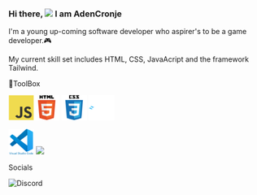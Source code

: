 ### Hi there, <img src="https://raw.githubusercontent.com/nixin72/nixin72/master/wave.gif" width="30px"> I am AdenCronje

I'm a young up-coming software developer who aspirer's to be a game developer.🎮 

My current skill set includes HTML, CSS, JavaAcript and the framework Tailwind.

🧰ToolBox
<!--Icons-->
<img src="https://github.com/devicons/devicon/blob/master/icons/javascript/javascript-original.svg" alt="JavaScript icon" width="50" height='50'><img src="https://github.com/devicons/devicon/blob/master/icons/html5/html5-original-wordmark.svg" alt="HTML5" width="50" height='50'>
<img src="https://github.com/devicons/devicon/blob/master/icons/css3/css3-original-wordmark.svg" alt="CSS" width="50" height='50'>
<img src="https://github.com/devicons/devicon/blob/master/icons/tailwindcss/tailwindcss-original-wordmark.svg" alt="Tailwind" width="50" height='50'>

<img src="https://github.com/devicons/devicon/blob/master/icons/vscode/vscode-original-wordmark.svg" alt="VSC" width="50" height='50'>


<img src="https://user-images.githubusercontent.com/74038190/225813708-98b745f2-7d22-48cf-9150-083f1b00d6c9.gif">

Socials

<img src="https://user-images.githubusercontent.com/74038190/221352968-ac6f7b24-ed9a-4d00-a045-710caa6fc834.gif" alt="Discord" width="50" height='50'>


<!--
**AdenCronje/AdenCronje** is a ✨ _special_ ✨ repository because its `README.md` (this file) appears on your GitHub profile.

Here are some ideas to get you started:

- 🔭 I’m currently working on ...
- 🌱 I’m currently learning ...
- 👯 I’m looking to collaborate on ...
- 🤔 I’m looking for help with ...
- 💬 Ask me about ...
- 📫 How to reach me: ...
- 😄 Pronouns: ...
- ⚡ Fun fact: ...
-->
